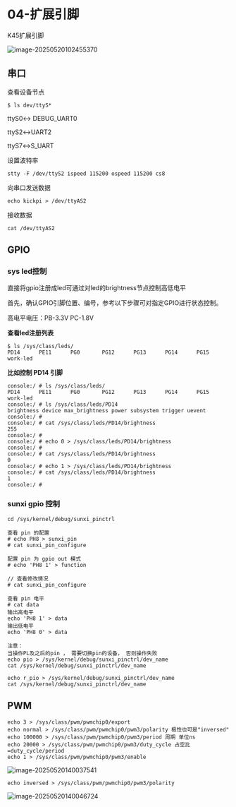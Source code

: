 # 04-扩展引脚

K45扩展引脚 

![image-20250520102455370](http://tanzhtanzh.oss-cn-shenzhen.aliyuncs.com/img/image-20250520102455370.png)



## 串口

查看设备节点

```
$ ls dev/ttyS*
```

ttyS0↔ DEBUG_UART0

ttyS2↔UART2

ttyS7↔S_UART

设置波特率

``` 
stty -F /dev/ttyS2 ispeed 115200 ospeed 115200 cs8
```

向串口发送数据

``` shell
echo kickpi > /dev/ttyAS2
```

接收数据

``` shell
cat /dev/ttyAS2 
```



## GPIO

### sys led控制

直接将gpio注册成led可通过对led的brightness节点控制高低电平

首先，确认GPIO引脚位置、编号，参考以下步骤可对指定GPIO进行状态控制。

高电平电压：PB-3.3V PC-1.8V

**查看led注册列表**

```shell
$ ls /sys/class/leds/
PD14      PE11      PG0       PG12      PG13      PG14      PG15      work-led
```



**比如控制 PD14 引脚**

```shell
console:/ # ls /sys/class/leds/
PD14      PE11      PG0       PG12      PG13      PG14      PG15      work-led
console:/ # ls /sys/class/leds/PD14
brightness device max_brightness power subsystem trigger uevent
console:/ #
console:/ # cat /sys/class/leds/PD14/brightness
255
console:/ #
console:/ # echo 0 > /sys/class/leds/PD14/brightness
console:/ #
console:/ # cat /sys/class/leds/PD14/brightness
0
console:/ # echo 1 > /sys/class/leds/PD14/brightness
console:/ # cat /sys/class/leds/PD14/brightness
1
console:/ #
```



### sunxi gpio 控制

``` shell
cd /sys/kernel/debug/sunxi_pinctrl

查看 pin 的配置
# echo PH8 > sunxi_pin
# cat sunxi_pin_configure

配置 pin 为 gpio out 模式
# echo 'PH8 1' > function

// 查看修改情况				
# cat sunxi_pin_configure

查看 pin 电平
# cat data
输出高电平
echo 'PH8 1' > data
输出低电平
echo 'PH8 0' > data

注意：
当操作PL及之后的pin ， 需要切换pin的设备， 否则操作失败
echo pio > /sys/kernel/debug/sunxi_pinctrl/dev_name
cat /sys/kernel/debug/sunxi_pinctrl/dev_name

echo r_pio > /sys/kernel/debug/sunxi_pinctrl/dev_name
cat /sys/kernel/debug/sunxi_pinctrl/dev_name
```



## PWM

``` shell
echo 3 > /sys/class/pwm/pwmchip0/export
echo normal > /sys/class/pwm/pwmchip0/pwm3/polarity 极性也可是"inversed"
echo 100000 > /sys/class/pwm/pwmchip0/pwm3/period 周期 单位ns
echo 20000 > /sys/class/pwm/pwmchip0/pwm3/duty_cycle 占空比=duty_cycle/period
echo 1 > /sys/class/pwm/pwmchip0/pwm3/enable
```

![image-20250520140037541](http://tanzhtanzh.oss-cn-shenzhen.aliyuncs.com/img/image-20250520140037541.png)

``` shell
echo inversed > /sys/class/pwm/pwmchip0/pwm3/polarity
```

![image-20250520140046724](http://tanzhtanzh.oss-cn-shenzhen.aliyuncs.com/img/image-20250520140046724.png)

